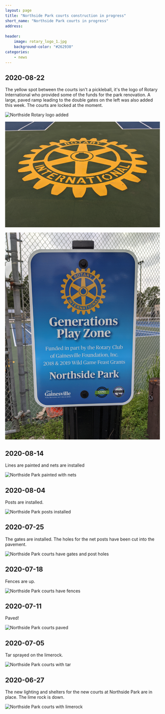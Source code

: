 ```yaml
---
layout: page
title: "Northside Park courts construction in progress"
short_name: "Northside Park courts in progress"
address: 

header:
    image: rotary_logo_1.jpg
    background-color: "#262930"
categories:
    - news
---
```

<!--more-->

## 2020-08-22

The yellow spot between the courts isn't a pickleball, it's the logo of Rotary International who provided some of the funds for the park renovation. A large, paved ramp leading to the double gates on the left was also added this week. The courts are locked at the moment. 

![Northside Rotary logo added](/images/northside-pb-20200822.jpg)

![Northside Rotary Logo](/images/rotary_logo_2.jpg)

![Northside Rotary Sign](/images/rotary_sign.jpg)


## 2020-08-14

Lines are painted and nets are installed

![Northside Park painted with nets](/images/northside-pb-20200814.jpg)


## 2020-08-04

Posts are installed.

![Northside Park posts installed](/images/northside-pb-20200804.jpg)


## 2020-07-25

The gates are installed.  The holes for the net posts have been cut into the pavement. 

![Northside Park courts have gates and post holes](/images/northside-pb-20200725.jpg)


## 2020-07-18

Fences are up. 

![Northside Park courts have fences](/images/northside-pb-20200718.jpg)


## 2020-07-11

Paved!

![Northside Park courts paved](/images/northside-pb-20200711.jpg)


## 2020-07-05

Tar sprayed on the limerock.

![Northside Park courts with tar](/images/northside-pb-20200705.jpg)



## 2020-06-27

The new lighting and shelters for the new courts at Northside Park are in place. The lime rock is down.

![Northside Park courts with limerock](/images/northside-pb-20200627.jpg)

